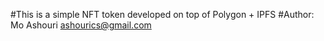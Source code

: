 #This is a simple NFT token developed on top of Polygon +  IPFS
#Author: Mo Ashouri ashourics@gmail.com

